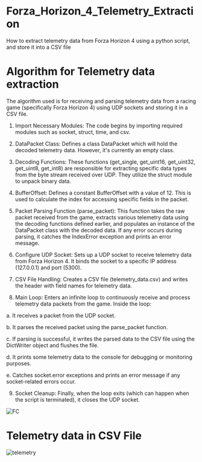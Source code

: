 # Forza_Horizon_4_Telemetry_Extraction
How to extract telemetry data from Forza Horizon 4 using a python script, and store it into a CSV file

# Algorithm for Telemetry data extraction
The algorithm used is for receiving and parsing telemetry data from a racing game (specifically Forza Horizon 4) using UDP sockets and storing it in a CSV file.


1. Import Necessary Modules: The code begins by importing required modules such as socket, struct, time, and csv.

2. DataPacket Class: Defines a class DataPacket which will hold the decoded telemetry data. However, it's currently an empty class.


3. Decoding Functions: These functions (get_single, get_uint16, get_uint32, get_uint8, get_int8) are responsible for extracting specific data types from the byte stream received over UDP. They utilize the struct module to unpack binary data.


4. BufferOffset: Defines a constant BufferOffset with a value of 12. This is used to calculate the index for accessing specific fields in the packet.


5. Packet Parsing Function (parse_packet): This function takes the raw packet received from the game, extracts various telemetry data using the decoding functions defined earlier, and populates an instance of the DataPacket class with the decoded data. If any error occurs during parsing, it catches the IndexError exception and prints an error message.


6. Configure UDP Socket: Sets up a UDP socket to receive telemetry data from Forza Horizon 4. It binds the socket to a specific IP address (127.0.0.1) and port (5300).


7. CSV File Handling: Creates a CSV file (telemetry_data.csv) and writes the header with field names for telemetry data.

    
8. Main Loop: Enters an infinite loop to continuously receive and process telemetry data packets from the game. Inside the loop:

a. It receives a packet from the UDP socket.

b. It parses the received packet using the parse_packet function.

c. If parsing is successful, it writes the parsed data to the CSV file using the DictWriter object and flushes the file.

d. It prints some telemetry data to the console for debugging or monitoring purposes.

e. Catches socket.error exceptions and prints an error message if any socket-related errors occur.


9. Socket Cleanup: Finally, when the loop exits (which can happen when the script is
terminated), it closes the UDP socket.

![FC](https://github.com/user-attachments/assets/06fcd695-5d62-4ce2-b331-ad44be02762f)


# Telemetry data in CSV File
![telemetry](https://github.com/user-attachments/assets/950e3faa-70fe-4be6-9212-83cb69614561)



